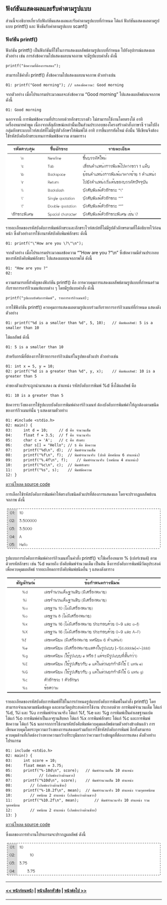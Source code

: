 ## ฟังก์ชันแสดงผลและรับค่าตามรูปแบบ

ส่วนนี้จะอธิบายเกี่ยวกับฟังก์ชันแสดงผลและรับค่าตามรูปแบบที่กำหนด ได้แก่ ฟังก์ชันแสดงผลตามรูปแบบ printf() และ ฟังชันรับค่าตามรูปแบบ scanf()

### ฟังก์ชัน printf()
ฟังก์ชัน printf() เป็นฟังก์ชันที่ใช้ในการแสดงผลลัพธ์ตามรูปแบบที่กำหนด ไปยังอุปกรณ์แสดงผล ตัวอย่าง เช่น การส่งข้อความไปแสดงผลบนจอภาพ จะมีรูปแบบคำสั่ง ดังนี้

```
printf("ข้อความที่ต้องการแสดง");
```

สามารถใช้คำสั่ง printf() สั่งข้อความไปแสดงผลบนจอภาพ ตัวอย่างเช่น

```
01:	printf("Good morning");	// แสดงข้อความ: Good morning
```

จากตัวอย่าง เมื่อโปรแกรมประมวลผลจะส่งข้อความ “Good morning” ไปแสดงผลลัพธ์บนจอภาพ ดังนี้

```
01:	Good morning
```

นอกจากนี้ การพิมพ์ข้อความที่ประกอบด้วยอักขระบางตัว ไม่สามารถใช้งานโดยตรงได้ อาทิ เครื่องหมายคำพูด เนื่องจากสัญลักษณ์เหล่านั้นเป็นส่วนประกอบของโครงสร้างคำสั่งภาษาซี รวมไปถึงกลุ่มอักขระแบบไวท์สเปสที่ไม่มีรูปตัวอักษรให้พิมพ์ได้ อาทิ การขึ้นบรรทัดใหม่ ดังนั้น วิธีเขียนจึงต้องใช้รหัสบังคับอักขระแทนการพิมพ์ข้อความ ตามตาราง

<img src=img/0500-1.png>

รายละเอียดของรหัสบังคับการพิมพ์อักขระและอักขระไวท์สเปสที่ไม่มีรูปตัวอักษรตามที่ได้อธิบายไว้ก่อนหน้า ซึ่งตัวอย่างการใช้งานรหัสบังคับพิมพ์อักขระ ดังนี้

```
01:	printf("\"How are you \?\"\n");
```

จากตัวอย่าง เมื่อโปรแกรมประมวลผลข้อความ  “\"How are you \?\"\n” ซึ่งข้อความมีส่วนประกอบของรหัสบังคับพิมพ์อักขระ ไปแสดงผลบนจอภาพได้ ดังนี้

```
01:	"How are you ?"
02:	
```

ความสามารถที่สำคัญของฟังก์ชัน printf() คือ การควบคุมการแสดงผลลัพธ์ตามรูปแบบที่กำหนดร่วมกับรายการอาร์กิวเมนท์แบบต่าง ๆ โดยมีรูปแบบคำสั่ง ดังนี้

```
printf("รูปแบบบังคับการพิมพ์", รายการอาร์กิวเมนท์);
```

การใช้ฟังก์ชัน printf() ควบคุมการแสดงผลตามรูปแบบร่วมกับรายการอาร์กิวเมนท์ที่กำหนด แสดงดังตัวอย่าง

```
01:	printf("%d is a smaller than %d", 5, 10);	// พิมพ์ผลลัพธ์: 5 is a smaller than 10
```

ได้ผลลัพธ์ ดังนี้ 

```
01:	5 is a smaller than 10
```

สำหรับกรณีที่ต้องการใช้รายการอาร์กิวเม้นท์ในรูปของตัวแปร ตัวอย่างเช่น

```
01:	int x = 5, y = 10;	
02:	printf("%d is a greater than %d", y, x);	// พิมพ์ผลลัพธ์: 10 is a greater than 5
```

ค่าของตัวแปรจะถูกนำมาแสดง ณ ตำแหน่ง รหัสบังคับการพิมพ์ %d ซึ่งได้ผลลัพธ์  คือ

```
01:	10 is a greater than 5
```

ข้อควรระวังของการใช้รูปแบบบังคับการพิมพ์ค่าอาร์กิวเมนท์ ต้องบังคับการพิมพ์ค่าให้ถูกต้องตามชนิดของอาร์กิวเมนท์นั้น ๆ แสดงตามตัวอย่าง

```
01:	#include <stdio.h>	
02:	main() {	
03:	    int d = 10; 	// d คือ จำนวนเต็ม
04:	    float f = 3.5; 	// f คือ จำนวนจริง
05:	    char c = 'A'; 	// c คือ อักขระ 
06:	    char s[] = "Hello";	// s คือ ข้อความ
07:	    printf("%d\n", d);	// พิมพ์จำนวนเต็ม
08:	    printf("%f\n", f);	// พิมพ์จำนวนจริง (ปกติ มีทศนิยม 6 ตำแหน่ง)
09:	    printf("%.4f\n", f);	// พิมพ์จำนวนจริง (ทศนิยม 4 ตำแหน่ง)
10:	    printf("%c\n", c);	// พิมพ์อักขระ
11:	    printf("%s", s);	// พิมพ์ข้อความ
12:	}	
```
[ดาวน์โหลด source code](src/ch05_01.cpp)

การเลือกใช้รหัสบังคับการพิมพ์ค่าให้ตรงกับชนิดตัวแปรที่ต้องการแสดงผล โดยจะปรากฏผลลัพธ์บนจอภาพ ดังนี้

<img src=img/u1.png>

รูปแบบการบังคับการพิมพ์ค่าอาร์กิวเมนท์ในคำสั่ง printf() จะใช้เครื่องหมาย % (เปอร์เซนต์) ตามด้วยรหัสอักขระ เช่น %d หมายถึง บังคับพิมพ์จำนวนเต็ม เป็นต้น ซึ่งการบังคับการพิมพ์มีวัตถุประสงค์เพื่อควบคุมผลลัพธ์ รายละเอียดการบังคับพิมพ์ชนิดอื่น ๆ แสดงดังตาราง

<img src=img/0500-2.png>

รายละเอียดของรหัสบังคับการพิมพ์ที่ใช้ในการกำหนดรูปแบบบังคับการพิมพ์ในคำสั่ง printf() โดยสามารถจำแนกตามชนิดข้อมูล และตามวัตถุประสงค์การใช้งาน ประกอบด้วย การพิมพ์จำนวนเต็ม ได้แก่ %d, %i และ %u การพิมพ์จำนวนจริง ได้แก่ %f, %e และ %g การพิมพ์เป็นค่าเลขฐานแปด ได้แก่ %o การพิมพ์ค่าเป็นเลจฐานสิบหก ได้แก่ %x การพิมพ์อักขระ ได้แก่ %c และการพิมพ์ข้อความ ได้แก่ %s นอกจากการใช้งานรหัสบังคับพิมพ์ควบคุมผลลัพธ์ตามตัวอย่างข้างต้นแล้ว การเขียนควบคุมโดยระบุความกว้างของการแสดงผลร่วมกับการใช้รหัสบังคับการพิมพ์  อีกทั้งสามารถควบคุมด้านที่เกิดช่องว่างหากความกว้างที่ระบุมีมากกว่าความกว้างข้อมูลที่ต้องการแสดง ดังตัวอย่างโปรแกรม

```
01:	include <stdio.h>	
02:	main() {	
03:	    int score = 10; 	
04:	    float mean = 3.75;	
05:	    printf("%-10d\n", score);	// พิมพ์จำนวนเต็ม 10 ตำแหน่ง 
06:	    	   // (เกิดช่องว่างด้านขวา)
07:	    printf("%10d\n", score);	// พิมพ์จำนวนเต็ม 10 ตำแหน่ง 
08:		   // (เกิดช่องว่างด้านซ้าย)
09:	    printf("%-10.2f\n", mean);	// พิมพ์จำนวนจริง 10 ตำแหน่ง รวมจุดทศนิยม
10:		   // ทศนิยม 2 ตำแหน่ง (เกิดช่องว่างด้านขวา)
11:	    printf("%10.2f\n", mean);    	// พิมพ์จำนวนจริง 10 ตำแหน่ง รวมจุดทศนิยม
12:		   // ทศนิยม 2 ตำแหน่ง (เกิดช่องว่างด้านซ้าย)
13:	}	
```
[ดาวน์โหลด source code](src/ch05_02.cpp)

ซึ่งผลของการทำงานโปรแกรมจะปรากฏผลลัพธ์ ดังนี้

<img src=img/u2.png>

---
#### [<< หน้าก่อนหน้า](0501.md) | [หน้าเลือกหัวข้อ](README.md) | [หน้าต่อไป >>](0503.md)
---

